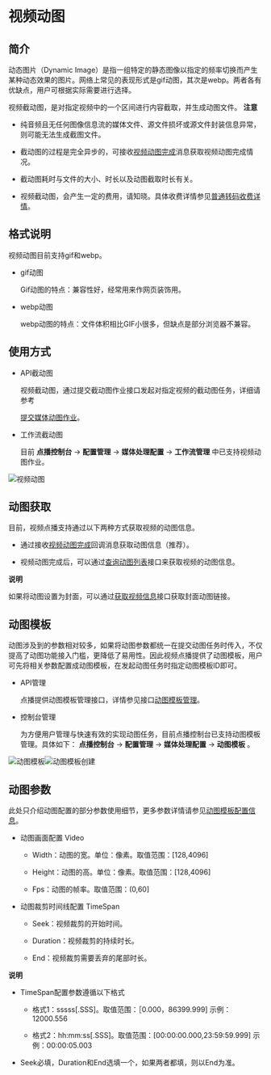 视频动图 
=========================





简介 
-----------------------

动态图片（Dynamic Image）是指一组特定的静态图像以指定的频率切换而产生某种动态效果的图片。网络上常见的表现形式是gif动图，其次是webp。两者各有优缺点，用户可根据实际需要进行选择。

视频截动图，是对指定视频中的一个区间进行内容截取，并生成动图文件。
**注意**



* 纯音频且无任何图像信息流的媒体文件、源文件损坏或源文件封装信息异常，则可能无法生成截图文件。

  

* 截动图的过程是完全异步的，可接收[视频动图完成](https://help.aliyun.com/document_detail/143490.html)消息获取视频动图完成情况。

  

* 截动图耗时与文件的大小、时长以及动图截取时长有关。

  

* 视频截动图，会产生一定的费用，请知晓。具体收费详情参见[普通转码收费详情](https://www.aliyun.com/price/product?spm=a2c4g.11186623.2.16.6ad476f3AVLuN7#/vod/detail)。

  




格式说明 
-------------------------

视频动图目前支持gif和webp。

* gif动图

  Gif动图的特点：兼容性好，经常用来作网页装饰用。
  




<!-- -->

* webp动图

  webp动图的特点：文件体积相比GIF小很多，但缺点是部分浏览器不兼容。
  




使用方式 
-------------------------

* API截动图

  视频截动图，通过提交截动图作业接口发起对指定视频的截动图任务，详细请参考 

  [提交媒体动图作业](https://help.aliyun.com/document_detail/186842.html)。
  




<!-- -->

* 工作流截动图

  目前 **点播控制台** -\> **配置管理** -\> **媒体处理配置** -\> **工作流管理** 中已支持视频动图作业。
  




![视频动图](//static-aliyun-doc.oss-cn-hangzhou.aliyuncs.com/assets/img/zh-CN/2754783061/p177258.png)

动图获取 
-------------------------

目前，视频点播支持通过以下两种方式获取视频的动图信息。

* 通过接收[视频动图完成](https://help.aliyun.com/document_detail/143490.html)回调消息获取动图信息（推荐）。

  

* 视频动图完成后，可以通过[查询动图列表](/cn.zh-CN/服务端API/媒资管理/动图管理/查询动图列表.md)接口来获取视频的动图信息。

  



**说明**

如果将动图设置为封面，可以通过[获取视频信息](/cn.zh-CN/服务端API/媒资管理/音视频管理/获取视频信息.md)接口获取封面动图链接。

动图模板 
-------------------------

动图涉及到的参数相对较多，如果将动图参数都统一在提交动图任务时传入，不仅提高了动图功能接入门槛，更降低了易用性。因此视频点播提供了动图模板，用户可先将相关参数配置成动图模板，在发起动图任务时指定动图模板ID即可。

* API管理

  点播提供动图模板管理接口，详情参见接口[动图模板管理](https://help.aliyun.com/document_detail/141406.html)。
  




<!-- -->

* 控制台管理

  为方便用户管理与快速有效的实现动图任务，目前点播控制台已支持动图模板管理。具体如下： **点播控制台** -\> **配置管理** -\> **媒体处理配置** -\> **动图模板** 。
  




![动图模板](//static-aliyun-doc.oss-cn-hangzhou.aliyuncs.com/assets/img/zh-CN/2754783061/p177259.png)![动图模板创建](//static-aliyun-doc.oss-cn-hangzhou.aliyuncs.com/assets/img/zh-CN/2754783061/p177260.png)

动图参数 
-------------------------

此处只介绍动图配置的部分参数使用细节，更多参数详情请参见[动图模板配置信息](/cn.zh-CN/服务端API/附录/基本数据类型.md)。

* 动图画面配置 Video

  * Width：动图的宽。单位：像素。取值范围：\[128,4096\]

    
  
  * Height：动图的高。单位：像素。取值范围：\[128,4096\]

    
  
  * Fps：动图的帧率。取值范围：(0,60\]

    
  

  




<!-- -->

* 动图裁剪时间线配置 TimeSpan

  * Seek：视频裁剪的开始时间。

    
  
  * Duration：视频裁剪的持续时长。

    
  
  * End：视频裁剪需要丢弃的尾部时长。

    
  

  



**说明**



* TimeSpan配置参数遵循以下格式

  * 格式1：sssss\[.SSS\]。取值范围：［0.000，86399.999\]
    示例：12000.556

    
  
  * 格式2：hh:mm:ss\[.SSS\]。取值范围：\[00:00:00.000,23:59:59.999\]
    示例：00:00:05.003

    
  

  




<!-- -->

* Seek必填，Duration和End选填一个，如果两者都填，则以End为准。

  




